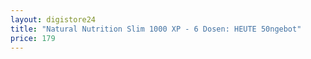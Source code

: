 ```yaml
---
layout: digistore24
title: "Natural Nutrition Slim 1000 XP - 6 Dosen: HEUTE 50ngebot"
price: 179
---
```

